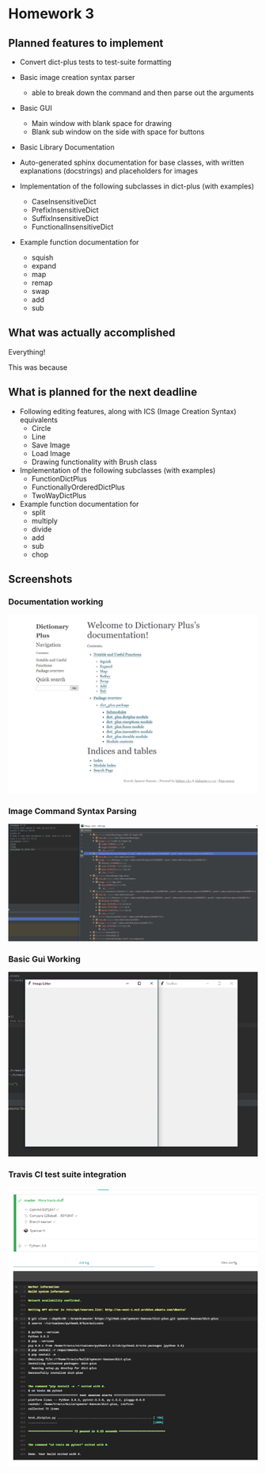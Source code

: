 # Homework 3 

## Planned features to implement
- Convert dict-plus tests to test-suite formatting
- Basic image creation syntax parser
    - able to break down the command and then parse out the arguments
- Basic GUI
    - Main window with blank space for drawing
    - Blank sub window on the side with space for buttons
- Basic Library Documentation		
- Auto-generated sphinx documentation for base classes, with written explanations (docstrings) and placeholders for images 
- Implementation of the following subclasses in dict-plus (with examples)
    - CaseInsensitiveDict
    - PrefixInsensitiveDict
    - SuffixInsensitiveDict
    - FunctionalInsensitiveDict

- Example function documentation for
    - squish
    - expand
    - map
    - remap
    - swap
    - add
    - sub

##  What was actually accomplished
Everything!

This was because
## What is planned for the next deadline
- Following editing features, along with ICS (Image Creation Syntax) equivalents 
    - Circle
    - Line
    - Save Image
    - Load Image
    - Drawing functionality with Brush class
- Implementation of the following subclasses (with examples)
    - FunctionDictPlus
    - FunctionallyOrderedDictPlus
    - TwoWayDictPlus
- Example function documentation for 
    - split
    - multiply
    - divide
    - add
    - sub
    - chop

## Screenshots
### Documentation working
<img src="images/hw3_docs.png" />

### Image Command Syntax Parsing
<img src="images/hw3_vars.png" />

### Basic Gui Working
<img src="images/hw3_gui.png" />

### Travis CI test suite integration
<img src="images/hw3_travis.png" />